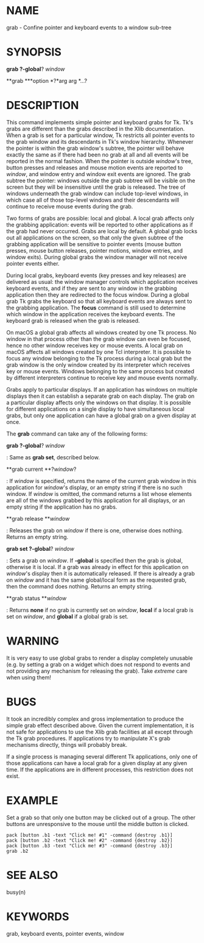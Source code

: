 # NAME

grab - Confine pointer and keyboard events to a window sub-tree

# SYNOPSIS

**grab **?**-global**? *window*

**grab ***option *?*arg arg *\...?

# DESCRIPTION

This command implements simple pointer and keyboard grabs for Tk. Tk\'s
grabs are different than the grabs described in the Xlib documentation.
When a grab is set for a particular window, Tk restricts all pointer
events to the grab window and its descendants in Tk\'s window hierarchy.
Whenever the pointer is within the grab window\'s subtree, the pointer
will behave exactly the same as if there had been no grab at all and all
events will be reported in the normal fashion. When the pointer is
outside *window*\'s tree, button presses and releases and mouse motion
events are reported to *window*, and window entry and window exit events
are ignored. The grab subtree the pointer: windows outside the grab
subtree will be visible on the screen but they will be insensitive until
the grab is released. The tree of windows underneath the grab window can
include top-level windows, in which case all of those top-level windows
and their descendants will continue to receive mouse events during the
grab.

Two forms of grabs are possible: local and global. A local grab affects
only the grabbing application: events will be reported to other
applications as if the grab had never occurred. Grabs are local by
default. A global grab locks out all applications on the screen, so that
only the given subtree of the grabbing application will be sensitive to
pointer events (mouse button presses, mouse button releases, pointer
motions, window entries, and window exits). During global grabs the
window manager will not receive pointer events either.

During local grabs, keyboard events (key presses and key releases) are
delivered as usual: the window manager controls which application
receives keyboard events, and if they are sent to any window in the
grabbing application then they are redirected to the focus window.
During a global grab Tk grabs the keyboard so that all keyboard events
are always sent to the grabbing application. The **focus** command is
still used to determine which window in the application receives the
keyboard events. The keyboard grab is released when the grab is
released.

On macOS a global grab affects all windows created by one Tk process. No
window in that process other than the grab window can even be focused,
hence no other window receives key or mouse events. A local grab on
macOS affects all windows created by one Tcl interpreter. It is possible
to focus any window belonging to the Tk process during a local grab but
the grab window is the only window created by its interpreter which
receives key or mouse events. Windows belonging to the same process but
created by different interpreters continue to receive key and mouse
events normally.

Grabs apply to particular displays. If an application has windows on
multiple displays then it can establish a separate grab on each display.
The grab on a particular display affects only the windows on that
display. It is possible for different applications on a single display
to have simultaneous local grabs, but only one application can have a
global grab on a given display at once.

The **grab** command can take any of the following forms:

**grab **?**-global**? *window*

:   Same as **grab set**, described below.

**grab current **?*window*?

:   If *window* is specified, returns the name of the current grab
    window in this application for *window*\'s display, or an empty
    string if there is no such window. If *window* is omitted, the
    command returns a list whose elements are all of the windows grabbed
    by this application for all displays, or an empty string if the
    application has no grabs.

**grab release ***window*

:   Releases the grab on *window* if there is one, otherwise does
    nothing. Returns an empty string.

**grab set **?**-global**? *window*

:   Sets a grab on *window*. If **-global** is specified then the grab
    is global, otherwise it is local. If a grab was already in effect
    for this application on *window*\'s display then it is automatically
    released. If there is already a grab on *window* and it has the same
    global/local form as the requested grab, then the command does
    nothing. Returns an empty string.

**grab status ***window*

:   Returns **none** if no grab is currently set on *window*, **local**
    if a local grab is set on *window*, and **global** if a global grab
    is set.

# WARNING

It is very easy to use global grabs to render a display completely
unusable (e.g. by setting a grab on a widget which does not respond to
events and not providing any mechanism for releasing the grab). Take
*extreme* care when using them!

# BUGS

It took an incredibly complex and gross implementation to produce the
simple grab effect described above. Given the current implementation, it
is not safe for applications to use the Xlib grab facilities at all
except through the Tk grab procedures. If applications try to manipulate
X\'s grab mechanisms directly, things will probably break.

If a single process is managing several different Tk applications, only
one of those applications can have a local grab for a given display at
any given time. If the applications are in different processes, this
restriction does not exist.

# EXAMPLE

Set a grab so that only one button may be clicked out of a group. The
other buttons are unresponsive to the mouse until the middle button is
clicked.

    pack [button .b1 -text "Click me! #1" -command {destroy .b1}]
    pack [button .b2 -text "Click me! #2" -command {destroy .b2}]
    pack [button .b3 -text "Click me! #3" -command {destroy .b3}]
    grab .b2

# SEE ALSO

busy(n)

# KEYWORDS

grab, keyboard events, pointer events, window

